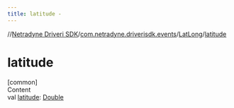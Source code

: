 ```yaml
---
title: latitude -
---
```

//[Netradyne Driveri SDK](../../index.md)/[com.netradyne.driverisdk.events](../index.md)/[LatLong](index.md)/[latitude](latitude.md)



# latitude  
[common]  
Content  
val [latitude](latitude.md): [Double](https://kotlinlang.org/api/latest/jvm/stdlib/kotlin/-double/index.html)  



